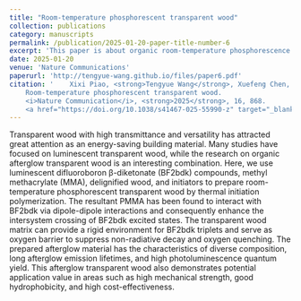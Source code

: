 ```yaml
---
title: "Room-temperature phosphorescent transparent wood"
collection: publications
category: manuscripts
permalink: /publication/2025-01-20-paper-title-number-6
excerpt: 'This paper is about organic room-temperature phosphorescence.'
date: 2025-01-20
venue: 'Nature Communications'
paperurl: 'http://tengyue-wang.github.io/files/paper6.pdf'
citation: '    Xixi Piao, <strong>Tengyue Wang</strong>, Xuefeng Chen, Guangming Wang, Xiangxiang Zhai, Kaka Zhang*, 
    Room-temperature phosphorescent transparent wood. 
    <i>Nature Communication</i>, <strong>2025</strong>, 16, 868. 
    <a href="https://doi.org/10.1038/s41467-025-55990-z" target="_blank">DOI: 10.1038/s41467-025-55990-z</a>'
---
```

Transparent wood with high transmittance and versatility has attracted great attention as an energy-saving building material. Many studies have focused on luminescent transparent wood, while the research on organic afterglow transparent wood is an interesting combination. Here, we use luminescent difluoroboron β-diketonate (BF2bdk) compounds, methyl methacrylate (MMA), delignified wood, and initiators to prepare room-temperature phosphorescent transparent wood by thermal initiation polymerization. The resultant PMMA has been found to interact with BF2bdk via dipole-dipole interactions and consequently enhance the intersystem crossing of BF2bdk excited states. The transparent wood matrix can provide a rigid environment for BF2bdk triplets and serve as oxygen barrier to suppress non-radiative decay and oxygen quenching. The prepared afterglow material has the characteristics of diverse composition, long afterglow emission lifetimes, and high photoluminescence quantum yield. This afterglow transparent wood also demonstrates potential application value in areas such as high mechanical strength, good hydrophobicity, and high cost-effectiveness.
